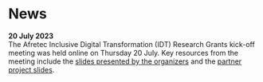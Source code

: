 # News

**20 July 2023**  
The Afretec Inclusive Digital Transformation (IDT) Research Grants kick-off meeting was held online on Thursday 20 July.  Key resources from the meeting include the <a href="https://docs.google.com/presentation/d/e/2PACX-1vTHtLY4z_utxNVQjGYs_xXnoHp2brG9VmxNLoibiE4NdqZqYQUTHyty_dCJ1vsWcw/pub">slides presented by the organizers</a> and the <a href="https://docs.google.com/presentation/d/e/2PACX-1vSiuaUpQfCTiuouHXsqDPLLeE79t9FRxFz1HfIefQXJlJFoPoagDpQ4idfTfgytFb233D4Y2S_dhM1L/pub">partner project slides</a>.



